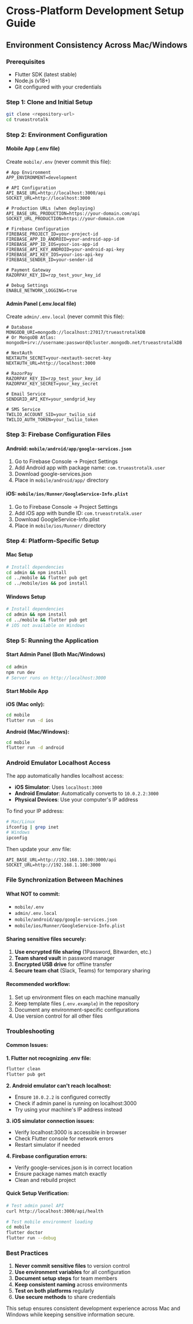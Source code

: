 # Cross-Platform Development Setup Guide

## Environment Consistency Across Mac/Windows

### Prerequisites
- Flutter SDK (latest stable)
- Node.js (v18+)
- Git configured with your credentials

### Step 1: Clone and Initial Setup

```bash
git clone <repository-url>
cd trueastrotalk
```

### Step 2: Environment Configuration

#### Mobile App (.env file)
Create `mobile/.env` (never commit this file):

```env
# App Environment
APP_ENVIRONMENT=development

# API Configuration
API_BASE_URL=http://localhost:3000/api
SOCKET_URL=http://localhost:3000

# Production URLs (when deploying)
API_BASE_URL_PRODUCTION=https://your-domain.com/api
SOCKET_URL_PRODUCTION=https://your-domain.com

# Firebase Configuration
FIREBASE_PROJECT_ID=your-project-id
FIREBASE_APP_ID_ANDROID=your-android-app-id
FIREBASE_APP_ID_IOS=your-ios-app-id
FIREBASE_API_KEY_ANDROID=your-android-api-key
FIREBASE_API_KEY_IOS=your-ios-api-key
FIREBASE_SENDER_ID=your-sender-id

# Payment Gateway
RAZORPAY_KEY_ID=rzp_test_your_key_id

# Debug Settings
ENABLE_NETWORK_LOGGING=true
```

#### Admin Panel (.env.local file)
Create `admin/.env.local` (never commit this file):

```env
# Database
MONGODB_URI=mongodb://localhost:27017/trueastrotalkDB
# Or MongoDB Atlas: mongodb+srv://username:password@cluster.mongodb.net/trueastrotalkDB

# NextAuth
NEXTAUTH_SECRET=your-nextauth-secret-key
NEXTAUTH_URL=http://localhost:3000

# RazorPay
RAZORPAY_KEY_ID=rzp_test_your_key_id
RAZORPAY_KEY_SECRET=your_key_secret

# Email Service
SENDGRID_API_KEY=your_sendgrid_key

# SMS Service  
TWILIO_ACCOUNT_SID=your_twilio_sid
TWILIO_AUTH_TOKEN=your_twilio_token
```

### Step 3: Firebase Configuration Files

#### Android: `mobile/android/app/google-services.json`
1. Go to Firebase Console → Project Settings
2. Add Android app with package name: `com.trueastrotalk.user`
3. Download google-services.json
4. Place in `mobile/android/app/` directory

#### iOS: `mobile/ios/Runner/GoogleService-Info.plist`  
1. Go to Firebase Console → Project Settings
2. Add iOS app with bundle ID: `com.trueastrotalk.user`
3. Download GoogleService-Info.plist
4. Place in `mobile/ios/Runner/` directory

### Step 4: Platform-Specific Setup

#### Mac Setup
```bash
# Install dependencies
cd admin && npm install
cd ../mobile && flutter pub get
cd ../mobile/ios && pod install
```

#### Windows Setup
```bash
# Install dependencies
cd admin && npm install
cd ../mobile && flutter pub get
# iOS not available on Windows
```

### Step 5: Running the Application

#### Start Admin Panel (Both Mac/Windows)
```bash
cd admin
npm run dev
# Server runs on http://localhost:3000
```

#### Start Mobile App

**iOS (Mac only):**
```bash
cd mobile
flutter run -d ios
```

**Android (Mac/Windows):**
```bash
cd mobile
flutter run -d android
```

### Android Emulator Localhost Access

The app automatically handles localhost access:
- **iOS Simulator**: Uses `localhost:3000`
- **Android Emulator**: Automatically converts to `10.0.2.2:3000`
- **Physical Devices**: Use your computer's IP address

To find your IP address:
```bash
# Mac/Linux
ifconfig | grep inet
# Windows
ipconfig
```

Then update your .env file:
```env
API_BASE_URL=http://192.168.1.100:3000/api
SOCKET_URL=http://192.168.1.100:3000
```

### File Synchronization Between Machines

#### What NOT to commit:
- `mobile/.env`
- `admin/.env.local`
- `mobile/android/app/google-services.json`
- `mobile/ios/Runner/GoogleService-Info.plist`

#### Sharing sensitive files securely:
1. **Use encrypted file sharing** (1Password, Bitwarden, etc.)
2. **Team shared vault** in password manager
3. **Encrypted USB drive** for offline transfer
4. **Secure team chat** (Slack, Teams) for temporary sharing

#### Recommended workflow:
1. Set up environment files on each machine manually
2. Keep template files (`.env.example`) in the repository
3. Document any environment-specific configurations
4. Use version control for all other files

### Troubleshooting

#### Common Issues:

**1. Flutter not recognizing .env file:**
```bash
flutter clean
flutter pub get
```

**2. Android emulator can't reach localhost:**
- Ensure `10.0.2.2` is configured correctly
- Check if admin panel is running on localhost:3000
- Try using your machine's IP address instead

**3. iOS simulator connection issues:**
- Verify localhost:3000 is accessible in browser
- Check Flutter console for network errors
- Restart simulator if needed

**4. Firebase configuration errors:**
- Verify google-services.json is in correct location
- Ensure package names match exactly
- Clean and rebuild project

#### Quick Setup Verification:
```bash
# Test admin panel API
curl http://localhost:3000/api/health

# Test mobile environment loading
cd mobile
flutter doctor
flutter run --debug
```

### Best Practices

1. **Never commit sensitive files** to version control
2. **Use environment variables** for all configuration
3. **Document setup steps** for team members
4. **Keep consistent naming** across environments
5. **Test on both platforms** regularly
6. **Use secure methods** to share credentials

This setup ensures consistent development experience across Mac and Windows while keeping sensitive information secure.